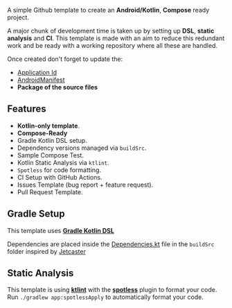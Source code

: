 
A simple Github template to create an **Android/Kotlin**, **Compose** ready project.

A major chunk of development time is taken up by setting up **DSL**, **static analysis** and **CI**.
This template is made with an aim to reduce this redundant work and be ready with a working repository where all these are handled.

Once created don't forget to update the:
- [Application Id](buildSrc/src/main/java/Dependencies.kt)
- [AndroidManifest](app/src/main/AndroidManifest.xml)
- **Package of the source files**

## Features 

- **Kotlin-only template**.
- **Compose-Ready** 
- Gradle Kotlin DSL setup.
- Dependency versions managed via `buildSrc`.
- Sample Compose Test.
- Kotlin Static Analysis via `ktlint`.
- `Spotless` for code formatting.
- CI Setup with GitHub Actions.
- Issues Template (bug report + feature request). 
- Pull Request Template.

## Gradle Setup 
This template uses [**Gradle Kotlin DSL**](https://docs.gradle.org/current/userguide/kotlin_dsl.html)

Dependencies are placed inside the [Dependencies.kt](buildSrc/src/main/java/Dependencies.kt) file in the `buildSrc` folder inspired by [Jetcaster](https://github.com/android/compose-samples/tree/main/Jetcaster)

## Static Analysis

This template is using [**ktlint**](https://github.com/pinterest/ktlint) with the [**spotless**](https://github.com/diffplug/spotless) plugin to format your code. Run `./gradlew app:spotlessApply` to automatically format your code.